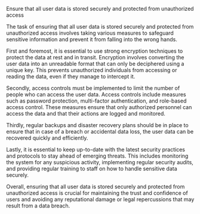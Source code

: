 Ensure that all user data is stored securely and protected from unauthorized access

The task of ensuring that all user data is stored securely and protected from unauthorized access involves taking various measures to safeguard sensitive information and prevent it from falling into the wrong hands.

First and foremost, it is essential to use strong encryption techniques to protect the data at rest and in transit. Encryption involves converting the user data into an unreadable format that can only be deciphered using a unique key. This prevents unauthorized individuals from accessing or reading the data, even if they manage to intercept it.

Secondly, access controls must be implemented to limit the number of people who can access the user data. Access controls include measures such as password protection, multi-factor authentication, and role-based access control. These measures ensure that only authorized personnel can access the data and that their actions are logged and monitored.

Thirdly, regular backups and disaster recovery plans should be in place to ensure that in case of a breach or accidental data loss, the user data can be recovered quickly and efficiently.

Lastly, it is essential to keep up-to-date with the latest security practices and protocols to stay ahead of emerging threats. This includes monitoring the system for any suspicious activity, implementing regular security audits, and providing regular training to staff on how to handle sensitive data securely.

Overall, ensuring that all user data is stored securely and protected from unauthorized access is crucial for maintaining the trust and confidence of users and avoiding any reputational damage or legal repercussions that may result from a data breach.